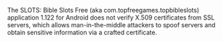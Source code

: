 The SLOTS: Bible Slots Free (aka com.topfreegames.topbibleslots) application 1.122 for Android does not verify X.509 certificates from SSL servers, which allows man-in-the-middle attackers to spoof servers and obtain sensitive information via a crafted certificate.
